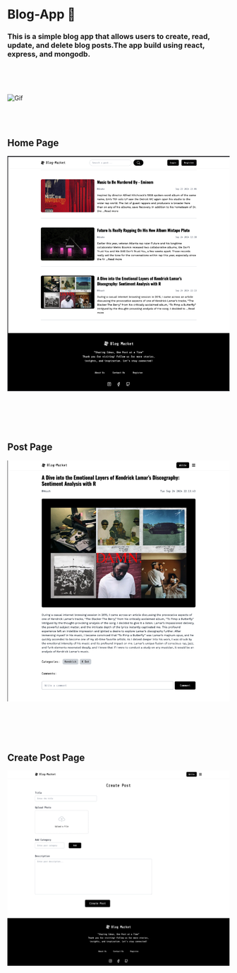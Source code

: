 # Blog-App 📝
### This is a simple blog app that allows users to create, read, update, and delete blog posts.The app build using react, express, and mongodb.


<br>
<br>
<br>


![Gif](https://media.tumblr.com/tumblr_m486699b2o1r79k32.gif)
<br>
<br>
<br>
<br>

## Home Page
![Sc1](https://raw.githubusercontent.com/debapriyo007/blogApp/refs/heads/main/Client/src/assets/Sc1.png)

<br>
<br>
<br>
<br>


## Post Page
![Sc2](https://raw.githubusercontent.com/debapriyo007/blogApp/refs/heads/main/Client/src/assets/sc2.png)

<br>
<br>
<br>
<br>

## Create Post Page
![Sc3](https://raw.githubusercontent.com/debapriyo007/blogApp/refs/heads/main/Client/src/assets/sc3.png)



